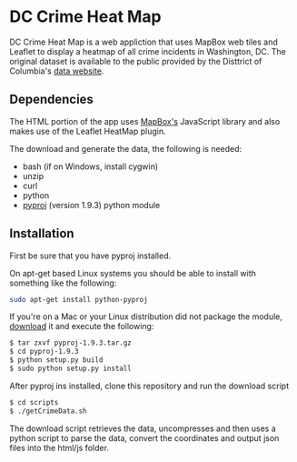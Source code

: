 DC Crime Heat Map
=================

DC Crime Heat Map is a web appliction that uses MapBox web tiles and Leaflet to display a heatmap of all crime incidents in Washington, DC. The original dataset is available to the public provided by the Disttrict of Columbia's [data website](http://data.dc.gov/).

## Dependencies
The HTML portion of the app uses [MapBox's](http://www.mapbox.com) JavaScript library and also makes use of the Leaflet HeatMap plugin. 

The download and generate the data, the following is needed:

* bash (if on Windows, install cygwin)
* unzip
* curl
* python
* [pyproj](https://code.google.com/p/pyproj/downloads/list) (version 1.9.3) python module

## Installation

First be sure that you have pyproj installed. 

On apt-get based Linux systems you should be able to install with something like the following:

```bash
sudo apt-get install python-pyproj
```

If you're on a Mac or your Linux distribution did not package the module, [download](https://code.google.com/p/pyproj/downloads/list) it and execute the following:

```bash
$ tar zxvf pyproj-1.9.3.tar.gz
$ cd pyproj-1.9.3
$ python setup.py build
$ sudo python setup.py install
```

After pyproj ins installed, clone this repository and run the download script

```bash
$ cd scripts
$ ./getCrimeData.sh
```

The download script retrieves the data, uncompresses and then uses a python script to parse the data, convert the coordinates and output json files into the html/js folder.
